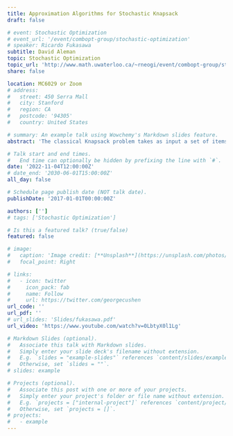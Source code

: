 ```yaml
---
title: Approximation Algorithms for Stochastic Knapsack
draft: false

# event: Stochastic Optimization
# event_url: '/event/combopt-group/stochastic-optimization'
# speaker: Ricardo Fukasawa
subtitle: David Aleman
topic: Stochastic Optimization
topic_url: 'http://www.math.uwaterloo.ca/~rneogi/event/combopt-group/stochastic-optimization'
share: false

location: MC6029 or Zoom
# address:
#   street: 450 Serra Mall
#   city: Stanford
#   region: CA
#   postcode: '94305'
#   country: United States

# summary: An example talk using Wowchemy's Markdown slides feature.
abstract: 'The classical Knapsack problem takes as input a set of items with some fixed nonnegative values and weights. The goal is to compute a subset of items of maximum total value, subject to the constraint that the total weight of these elements is at most a given limit. In this talk we review a paper by Gupta, Krishnaswamy, Molinaro and Ravi, in which the following stochastic variation of this problem is considered: the value and weight of each item are correlated random variables with known, arbitrary distributions. Items in the solution must be chosen sequentially, and once an item is chosen, its weight is instantiated. We will go over an LP based constant-factor approximation algorithm for this problem. This result generalizes a result of a paper by Dean, Goemans and Vondrak, discussed in a previous talk from the reading group, in which the stochastic Knapsack problem with deterministic values and random weights for the items was considered. If time permits, we will also look at the variation of the problem involving cancellations.'

# Talk start and end times.
#   End time can optionally be hidden by prefixing the line with `#`.
date: '2022-11-04T12:00:00Z'
# date_end: '2030-06-01T15:00:00Z'
all_day: false

# Schedule page publish date (NOT talk date).
publishDate: '2017-01-01T00:00:00Z'

authors: ['']
# tags: ['Stochastic Optimization']

# Is this a featured talk? (true/false)
featured: false

# image:
#   caption: 'Image credit: [**Unsplash**](https://unsplash.com/photos/bzdhc5b3Bxs)'
#   focal_point: Right

# links:
#   - icon: twitter
#     icon_pack: fab
#     name: Follow
#     url: https://twitter.com/georgecushen
url_code: ''
url_pdf: ''
# url_slides: 'Slides/fukasawa.pdf'
url_video: 'https://www.youtube.com/watch?v=0LbtyX0l1Lg'

# Markdown Slides (optional).
#   Associate this talk with Markdown slides.
#   Simply enter your slide deck's filename without extension.
#   E.g. `slides = "example-slides"` references `content/slides/example-slides.md`.
#   Otherwise, set `slides = ""`.
# slides: example

# Projects (optional).
#   Associate this post with one or more of your projects.
#   Simply enter your project's folder or file name without extension.
#   E.g. `projects = ["internal-project"]` references `content/project/deep-learning/index.md`.
#   Otherwise, set `projects = []`.
# projects:
#   - example
---
```


<!-- **Topic:**   [Stochastic Optimization]('http://www.math.uwaterloo.ca/~rneogi/event/combopt-group/stochastic-optimization') -->

<!-- {{% callout note %}}
Click on the **Slides** button above to view the built-in slides feature.
{{% /callout %}}

Slides can be added in a few ways:

- **Create** slides using Wowchemy's [_Slides_](https://wowchemy.com/docs/managing-content/#create-slides) feature and link using `slides` parameter in the front matter of the talk file
- **Upload** an existing slide deck to `static/` and link using `url_slides` parameter in the front matter of the talk file
- **Embed** your slides (e.g. Google Slides) or presentation video on this page using [shortcodes](https://wowchemy.com/docs/writing-markdown-latex/).

Further event details, including [page elements](https://wowchemy.com/docs/writing-markdown-latex/) such as image galleries, can be added to the body of this page. -->
